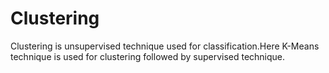 # Clustering

Clustering is unsupervised technique used for classification.Here K-Means technique is used for clustering followed by supervised technique.
